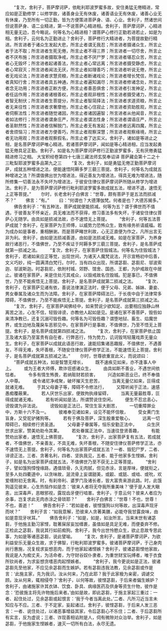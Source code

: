 <!-- { "loadSidebar": true } -->
　　“复次，舍利子，菩萨摩诃萨，依毗利耶波罗蜜多故，安住勇猛无倦精进，常应如是正勤修学；以修学故，诸善身业无有休废，诸善语业无有休废，诸善心业无有休废，乃至所有一切正勤，皆为方便策进菩萨身、语、心业。舍利子，然诸世间但说菩萨身、语二业精进，第一不说菩萨心精进相。舍利子，菩萨摩诃萨，心精进相无量无边，吾今略说。何等名为心精进相？谓菩萨心修行正勤若进若止，如是为相。舍利子，云何名为正勤进止？舍利子，菩萨修行大精进者，为菩提故勤行精进。所言进者于诸众生发起大悲，所言止者谓无我忍；所言进者摄诸众生，所言止者于法不取；所言进者生死无倦，所言止者不得三界；所言进者一切尽舍，所言止者不厌布施；所言进者摄取净戒，所言止者不厌尸罗；所言进者堪忍众苦，所言止者心无毁坏；所言进者起诸善法，所言止者心常远离；所言进者摄受静虑，所言止者心常寂灭；所言进者闻法无厌，所言止者如理善巧；所言进者听说无倦，所言止者无戏论法；所言进者求慧资粮，所言止者断诸戏论；所言进者增长梵信，所言止者真知行舍；所言进者具五神通，所言止者遍知漏尽；所言进者修诸念处，所言止者念无功用；所言进者正断方便，所言止者善恶俱舍；所言进者引发神足，所言止者任运作用；所言进者诸根善权，所言止者观非根性；所言进者摄受诸力，所言止者智无制伏；所言进者生菩提分，所言止者智简择法；所言进者求道资粮，所言止者无来往性；所言进者求奢摩他，所言止者心住寂止；所言进者资助胜观，所言止者伺察法性；所言进者随觉诸因，所言止者诸因遍智；所言进者从他闻音，所言止者如法修行；所言进者谓身庄严，所言止者谓法性身；所言进者谓语庄严，所言止者圣默然性；所言进者信解脱门，所言止者无有发起；所言进者远离四魔，所言止者舍烦恼习；所言进者方便善巧，所言止者观察深慧；所言进者观察缘境，所言止者无功用观；所言进者观察假名，所言止者了达实义。舍利子，诸如是等进止之相，是名菩萨摩诃萨唯心精进。若诸菩萨摩诃萨，闻如是等心精进相，应当发起勇猛无倦具足正勤。舍利子，如是名为菩萨摩诃萨修行正勤波罗蜜多，无有厌倦勇猛精进修习之相。
大宝积经卷第四十七唐三藏法师玄奘奉诏译
菩萨藏会第十二之十三毗梨耶波罗蜜多品第九之三
　　“复次，舍利子，如是勇猛无倦正勤菩萨摩诃萨，成就五种增进之法，便能速悟阿耨多罗三藐三菩提。舍利子，何等名为成就五种增进之法？所谓值佛出世为增进法，得近善友为增进法，得具无难为增进法，随所修集一切善法永不失坏为增进法，于彼安住律仪菩萨摩诃萨所随从修学为增进法。舍利子，是为菩萨摩诃萨修行毗利耶波罗蜜多故成就五法，增进不退，速悟无上正等菩提。”
　　尔时，长老舍利子白佛言：“世尊，颇有菩萨于是五法而损减不？”
　　佛言：“有。”
　　曰：“何谓也？大德薄伽梵。何者是也？大德苏揭多。”
　　佛告舍利子：“有五种法，菩萨成就便能损减。何等为五？谓于佛世而不值遇，于彼善友不怀亲近，具无难法而不获得，修习善法多有失坏，于诸安住律仪菩萨心无随学。由具如是损减法故，亦不速悟无上菩提。
　　“舍利子，何等五法菩萨成就？舍利子，在家菩萨为王师傅，以威势力恐怖众生，致有缘务祈请威福。若为成办如是事者，重相酬谢。而是菩萨睹世利故，心无正直便为作之，凡所出言无非为利。舍利子，由如是法损减善道，由如是法损减无难。如是在家菩萨，为养身故行诸恶行，不值佛世，乃至不疾证于阿耨多罗三藐三菩提。舍利子，是名菩萨成就第一损减之法。
　　“复次，舍利子，在家菩萨住毁城法。何等名为住毁城法？舍利子，若诸如来应正等觉，出现世间，为诸天人魔梵说法，开示宣畅初中后善，文义巧妙，纯一圆满清白梵行。尔时，当有四众出现，所谓苾芻、苾芻尼、邬波索迦、邬波斯迦。时苾芻尼，依附村城、郊野、馆舍、国邑、王都，为护戒故在中居止。彼诸在家菩萨，来是住处污其戒众，以毁戒故名住毁城。犯是事已，不值佛世，乃至不能疾悟无上菩提。舍利子，是名菩萨成就第二损减之法。
　　“复次，舍利子，在家菩萨见诸有依，善说法律演正法时，便于父母、兄弟、姊妹、妻妾、男女眷属及诸众生而为法障。舍利子，在家菩萨障碍法已，于长夜中自于法律常多障碍，不值佛世，乃至不能疾悟无上菩提。舍利子，是名菩萨成就第三损减之法。
　　“复次，舍利子，在家菩萨闻佛经中，如来赞说少欲知足、出要相应独静山林离苦之法，心生不信，轻毁诽谤，亦教他人起如是见。是诸在家不善菩萨，毁呰如来清净教已，还复沉溺可毁呰趣。何等名为可毁呰趣？谓堕地狱、畜生、焰魔世界，或生边地及蔑戾车恶邪见中。在家菩萨行是事故，不值佛世，乃至不悟无上菩提。舍利子，是名菩萨成就第四损减之法。
　　“复次，舍利子，在家菩萨依止国王及诸大臣乃至富贵有自在者，行弊恶行，恃为势力，讥诃毁骂轻蔑戏弄无量众生。舍利子，在家菩萨以成就此语恶行故，速能招集诸恶趣报，不值佛世，不遇善友，不得无难，失坏善根，不随安住律仪菩萨修学正法，不能速悟无上菩提。舍利子，是名菩萨成就第五损减之法。”
　　尔时，世尊欲重宣此义，而说颂曰：
　　“菩萨成就五种法，如是智慧无增长，
　　既不速疾见如来，亦不逢事人中上。
　　或为王者大师傅，欺诈诳惑诸众生，
　　由具如斯不善业，不遇世间依怙者。
　　令多有情生怖畏，若纳赃财若损害，
　　兴造如斯恶业已，终不奉值人中尊。
　　或令诸尼净戒聚，破坏摧灭生悲苦，
　　当离无量亿如来，叵得成就诸无难。
　　于其父母妻子等，障碍不令修法行，
　　又障听闻于正法，速感愚痴覆蔽果。
　　若人厌世乐出家，便致拘执缘留碍，
　　当离无量最胜尊，叵得成就诸无难。
　　若有听闻如是法，所谓赞说住空闲，
　　便生不忍忿恚心，谤毁谓为非法说。
　　谤毁如是正法已，常住生盲大剧苦，
　　一切重障罪业中，方斯十六不及一。
　　彼难奉见诸如来，设见不能怀信敬，
　　受女黄门生盲身，又受驼驴猪狗等。
　　若有于佛及菩萨，深生殷重爱敬心，
　　远离一切障碍已，相续修行贤圣道。
　　父母妻子眷属等，恒乐安勤正法中，
　　众生厌世求出家，赞美劝助令其果。
　　若处眷属正法中，当速往登贤善趣，
　　有能赞劝出家者，速悟无上佛菩提。
　　“复次，舍利子，出家菩萨复有五法，若成就者，不值佛世，不亲善友，不具无难，失坏善根，不随安住律仪菩萨修学正法，亦不速悟无上菩提。舍利子，何等名为出家菩萨成就五法？一者、毁犯尸罗，二者、诽谤正法，三者、贪著名利，四者、坚执我见，五者、能于他家多生悭嫉。舍利子，如是名为出家菩萨成就五法，不值佛世乃至不获无上正等菩提。
　　“舍利子，譬如饿狗慞惶缘路，遇值琐骨，久无肉腻，但见赤涂，言是厚味，便就衔之，至多人处四衢道中，以贪味故，涎流骨上妄谓甜美，或齩、或舐、或啮、或吮，欢爱缠附初无舍离。时，有刹帝利、婆罗门及诸长者，皆大富贵来游此路。时，此饿狗遥见彼来，心生热恼作如是念：‘彼来人者将无夺我所重美味？’便于是人发大瞋恚，出深毒声，恶眼邪视，露现齿牙便行啮害。舍利子，于意云何？彼来人者应为余事，岂复求此无肉赤涂之骨琐耶？”
　　舍利子白佛言：“世尊！不也，世尊！不也，善逝！”
　　佛告舍利子：“若如是者，彼悭饿狗以何等故，出深毒声现牙而吠？”
　　舍利子言：“如我意解，恐彼来人贪著美膳，必能夺我甘露良味，由如是意现牙吠耳。”
　　佛告舍利子：“如是，如是，如汝所言。当来末世有诸苾芻，于他施主勤习家悭，耽著屎尿妄加缠裹，虽值如是具足无难，而便委弃不修。正检此之苾芻，我说其行如前痴狗。舍利子，我今出世怜愍众生，欲止息故专思此事，为如是等诸恶苾芻，说此譬喻。
　　“复次，舍利子，是诸菩萨摩诃萨，为欲利益安乐无量众生故，求于佛智，行毗利耶波罗蜜多。彼诸菩萨摩诃萨，于己身肉尚行惠施，况复规求妄想恶肉，而于他家起诸悭嫉？舍利子，彼诸苾芻悭他家故，我说是人为痴丈夫，为活命者，为守财谷奴仆隶者，为重世财宝玩缚者，唯于衣食所钦尚者，为求妄想贪嗜恶肉起悭嫉者。
　　“舍利子，我今更说如是正法，彼诸苾芻先至他家，不应见余苾芻而生嫉妒。若有苾芻违我法教，见余苾芻或作是言：‘此施主家，先为我识。汝从何来，乃在此耶？我于此家极为亲密，调谑交顾。汝从何来，辄相侵夺？’舍利子，以何等故，彼悭苾芻，于后来者偏生嫉妒？舍利子，由诸施家许其衣钵、饮食、卧具、病缘医药及供身等资生什物，彼作是念：‘恐彼施主将先许物施后来者。’由如是故，即此苾芻，于施主家起三重过：一者、起住处过，见余苾芻或起恨言：‘我于今者当离此处。’二者、凡所习近当言未知应与不应。三者、于不定家，妄起诸过。舍利子，彼悭苾芻，于后来人发三恶言：一者、说住处过，以诸恶事增益其家，令后苾芻心不乐住；二者、于后苾芻所有实言，反为虚说；三者、诈现善相谄附是人，伺有微隙对众治举。舍利子，如是苾芻，于他施家生悭嫉者，速灭一切所有白法，永尽无遗。
